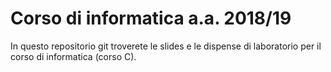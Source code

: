 # Corso di informatica a.a. 2018/19

In questo repositorio git troverete le slides e le dispense di laboratorio per il corso di informatica (corso C).

